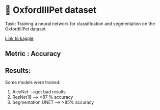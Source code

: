 # 🚀 OxfordIIIPet dataset

Task: Training a neural network for classification and segmentation on the OxfordIIIPet dataset.

[Link to kaggle](https://www.kaggle.com/code/anastasiakorotkova/oxfordiiipet-alexnet-resnet18)

## Metric : Accuracy

## Results:
Some models were trained:
1. AlexNet -->got bad results
2. ResNet18 --> >87 % accuracy
3. Segmentation UNET --> >85% accuracy